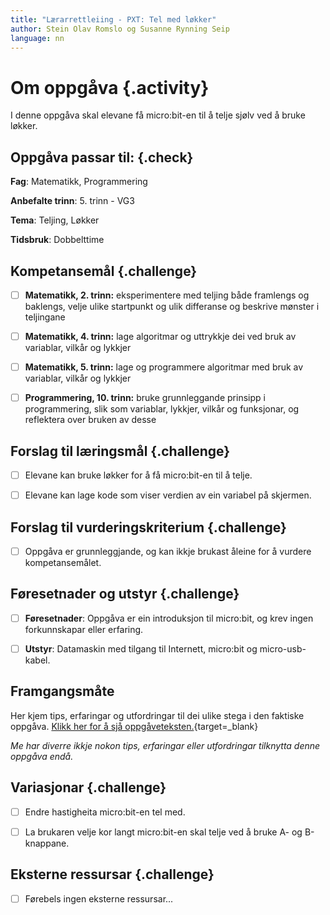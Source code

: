 ```yaml
---
title: "Lærarrettleiing - PXT: Tel med løkker"
author: Stein Olav Romslo og Susanne Rynning Seip
language: nn
---
```



# Om oppgåva {.activity}

I denne oppgåva skal elevane få micro:bit-en til å telje sjølv ved å bruke
løkker.

## Oppgåva passar til: {.check}

__Fag__: Matematikk, Programmering

__Anbefalte trinn__: 5. trinn - VG3

__Tema__: Teljing, Løkker

__Tidsbruk__: Dobbelttime

## Kompetansemål {.challenge}

- [ ] __Matematikk, 2. trinn:__ eksperimentere med teljing både framlengs og baklengs, velje ulike startpunkt og ulik differanse og beskrive mønster i teljingane

- [ ] __Matematikk, 4. trinn:__ lage algoritmar og uttrykkje dei ved bruk av variablar, vilkår og lykkjer

- [ ] __Matematikk, 5. trinn:__ lage og programmere algoritmar med bruk av variablar, vilkår og lykkjer

- [ ] __Programmering, 10. trinn:__ bruke grunnleggande prinsipp i programmering, slik som variablar, lykkjer, vilkår og funksjonar, og reflektera over bruken av desse

## Forslag til læringsmål {.challenge}

- [ ] Elevane kan bruke løkker for å få micro:bit-en til å telje.

- [ ] Elevane kan lage kode som viser verdien av ein variabel på skjermen.

## Forslag til vurderingskriterium {.challenge}

- [ ] Oppgåva er grunnleggjande, og kan ikkje brukast åleine for å vurdere
  kompetansemålet.

## Føresetnader og utstyr {.challenge}

- [ ] __Føresetnader__: Oppgåva er ein introduksjon til micro:bit, og krev
  ingen forkunnskapar eller erfaring.

- [ ] __Utstyr__: Datamaskin med tilgang til Internett, micro:bit og
  micro-usb-kabel.

## Framgangsmåte

Her kjem tips, erfaringar og utfordringar til dei ulike stega i den faktiske
oppgåva. [Klikk her for å sjå
oppgåveteksten.](../pxt_tell_med_lokker/tell_med_lokker_nn.html){target=_blank}

_Me har diverre ikkje nokon tips, erfaringar eller utfordringar tilknytta denne
oppgåva endå._

## Variasjonar {.challenge}

- [ ] Endre hastigheita micro:bit-en tel med.

- [ ] La brukaren velje kor langt micro:bit-en skal telje ved å bruke A- og
  B-knappane.

## Eksterne ressursar {.challenge}

- [ ] Førebels ingen eksterne ressursar...

